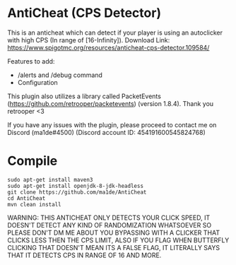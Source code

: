 # AntiCheat (CPS Detector)
This is an anticheat which can detect if your player is using an autoclicker with high CPS (In range of [16-Infinity]).
Download Link: https://www.spigotmc.org/resources/anticheat-cps-detector.109584/

Features to add:
- /alerts and /debug command
- Configuration

This plugin also utilizes a library called PacketEvents (https://github.com/retrooper/packetevents) (version 1.8.4). Thank you retrooper <3

If you have any issues with the plugin, please proceed to contact me on Discord (ma1de#4500) (Discord account ID: 454191600545824768)

# Compile
```
sudo apt-get install maven3
sudo apt-get install openjdk-8-jdk-headless
git clone https://github.com/ma1de/AntiCheat
cd AntiCheat
mvn clean install
```

WARNING: THIS ANTICHEAT ONLY DETECTS YOUR CLICK SPEED, IT DOESN'T DETECT ANY KIND OF RANDOMIZATION WHATSOEVER SO PLEASE DON'T DM ME ABOUT YOU BYPASSING WITH A CLICKER THAT CLICKS LESS THEN THE CPS LIMIT, ALSO IF YOU FLAG WHEN BUTTERFLY CLICKING THAT DOESN'T MEAN ITS A FALSE FLAG, IT LITERALLY SAYS THAT IT DETECTS CPS IN RANGE OF 16 AND MORE.
